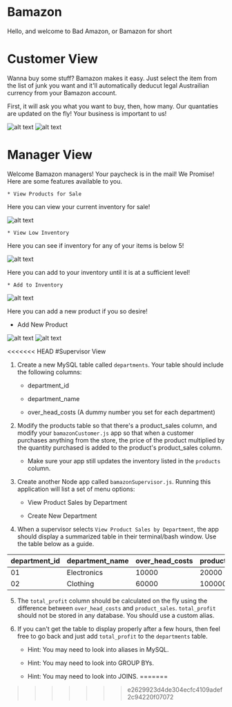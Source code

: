 # Bamazon

Hello, and welcome to Bad Amazon, or Bamazon for short

# Customer View

Wanna buy some stuff? Bamazon makes it easy. Just select the item from the list of junk you want and it'll automatically deducut legal Austrailian currency from your Bamazon account.

First, it will ask you what you want to buy, then, how many. Our quantaties are updated on the fly! Your business is important to us!

![alt text](customerBUY1.png)
![alt text](customerBUY2.png)

# Manager View

Welcome Bamazon managers! Your paycheck is in the mail! We Promise! Here are some features available to you.

    * View Products for Sale

Here you can view your current inventory for sale!

![alt text](managerforsale.jpg)
  
    * View Low Inventory

Here you can see if inventory for any of your items is below 5!
  
![alt text](managerlowinv.jpg)

Here you can add to your inventory until it is at a sufficient level!

    * Add to Inventory

![alt text](manageraddinv.jpg)
  
Here you can add a new product if you so desire!

  * Add New Product

![alt text](managerproduct1.png)
![alt text](managerproduct2.png)

<<<<<<< HEAD
#Supervisor View

1. Create a new MySQL table called `departments`. Your table should include the following columns:

   - department_id

   - department_name

   - over_head_costs (A dummy number you set for each department)

2. Modify the products table so that there's a product_sales column, and modify your `bamazonCustomer.js` app so that when a customer purchases anything from the store, the price of the product multiplied by the quantity purchased is added to the product's product_sales column.

   - Make sure your app still updates the inventory listed in the `products` column.

3. Create another Node app called `bamazonSupervisor.js`. Running this application will list a set of menu options:

   - View Product Sales by Department

   - Create New Department

4. When a supervisor selects `View Product Sales by Department`, the app should display a summarized table in their terminal/bash window. Use the table below as a guide.

| department_id | department_name | over_head_costs | product_sales | total_profit |
| ------------- | --------------- | --------------- | ------------- | ------------ |
| 01            | Electronics     | 10000           | 20000         | 10000        |
| 02            | Clothing        | 60000           | 100000        | 40000        |

5. The `total_profit` column should be calculated on the fly using the difference between `over_head_costs` and `product_sales`. `total_profit` should not be stored in any database. You should use a custom alias.

6. If you can't get the table to display properly after a few hours, then feel free to go back and just add `total_profit` to the `departments` table.

   - Hint: You may need to look into aliases in MySQL.

   - Hint: You may need to look into GROUP BYs.

   - Hint: You may need to look into JOINS.
=======
>>>>>>> e2629923d4de304ecfc4109adef2c94220f07072
